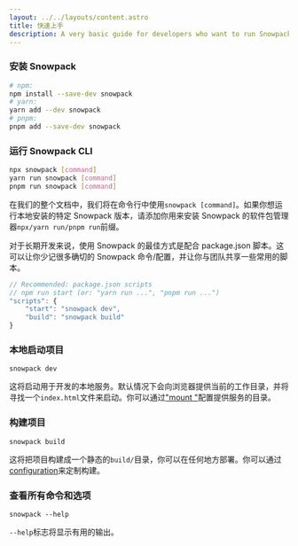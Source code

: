 ```yaml
---
layout: ../../layouts/content.astro
title: 快速上手
description: A very basic guide for developers who want to run Snowpack as quickly as possible.
---
```


### 安装 Snowpack

```bash
# npm:
npm install --save-dev snowpack
# yarn:
yarn add --dev snowpack
# pnpm:
pnpm add --save-dev snowpack
```

### 运行 Snowpack CLI

```bash
npx snowpack [command]
yarn run snowpack [command]
pnpm run snowpack [command]
```

在我们的整个文档中，我们将在命令行中使用`snowpack [command]`。如果你想运行本地安装的特定 Snowpack 版本，请添加你用来安装 Snowpack 的软件包管理器`npx/yarn run/pnpm run`前缀。

对于长期开发来说，使用 Snowpack 的最佳方式是配合 package.json 脚本。这可以让你少记很多确切的 Snowpack 命令/配置，并让你与团队共享一些常用的脚本。

```js
// Recommended: package.json scripts
// npm run start (or: "yarn run ...", "pnpm run ...")
"scripts": {
    "start": "snowpack dev",
    "build": "snowpack build"
}
```

### 本地启动项目

    snowpack dev

这将启动用于开发的本地服务。默认情况下会向浏览器提供当前的工作目录，并将寻找一个`index.html`文件来启动。你可以通过["mount "](/reference/configuration)配置提供服务的目录。

### 构建项目

    snowpack build

这将把项目构建成一个静态的`build/`目录，你可以在任何地方部署。你可以通过[configuration](/reference/configuration)来定制构建。

### 查看所有命令和选项

    snowpack --help

`--help`标志将显示有用的输出。
